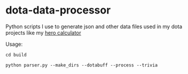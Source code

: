 dota-data-processor
===============
Python scripts I use to generate json and other data files used in my dota projects like my [hero calculator](https://github.com/devilesk/hero-calculator)

Usage:

```
cd build

python parser.py --make_dirs --dotabuff --process --trivia
```
